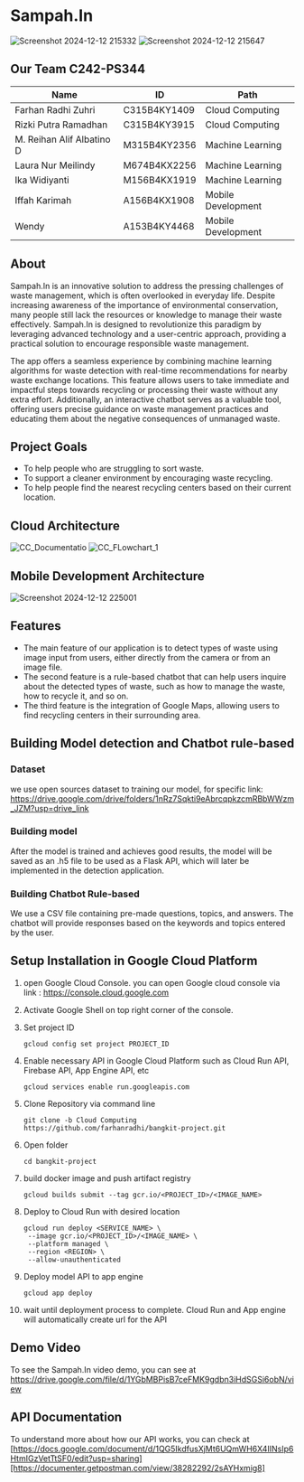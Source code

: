 # Sampah.In 
![Screenshot 2024-12-12 215332](https://github.com/user-attachments/assets/c8487538-40b3-4e00-8414-d3b7ab963561)
![Screenshot 2024-12-12 215647](https://github.com/user-attachments/assets/1790b54a-ee20-4f5e-984b-b9add3d106de)

## Our Team C242-PS344
|Name                        |ID            |Path               |
|----------------------------|------------- |-----------------  |
|Farhan Radhi Zuhri          |C315B4KY1409  |Cloud Computing    |
|Rizki Putra Ramadhan        |C315B4KY3915  |Cloud Computing    |
|M. Reihan Alif Albatino D   |M315B4KY2356  |Machine Learning   |
|Laura Nur Meilindy          |M674B4KX2256  |Machine Learning   |
|Ika Widiyanti               |M156B4KX1919  |Machine Learning   |
|Iffah Karimah               |A156B4KX1908  |Mobile Development |
|Wendy                       |A153B4KY4468  |Mobile Development |

## About
Sampah.In is an innovative solution to address the pressing challenges of waste management, which is often overlooked in everyday life. Despite increasing awareness of the importance of environmental conservation, many people still lack the resources or knowledge to manage their waste effectively. Sampah.In is designed to revolutionize this paradigm by leveraging advanced technology and a user-centric approach, providing a practical solution to encourage responsible waste management.

The app offers a seamless experience by combining machine learning algorithms for waste detection with real-time recommendations for nearby waste exchange locations. This feature allows users to take immediate and impactful steps towards recycling or processing their waste without any extra effort. Additionally, an interactive chatbot serves as a valuable tool, offering users precise guidance on waste management practices and educating them about the negative consequences of unmanaged waste.

## Project Goals
* To help people who are struggling to sort waste.
* To support a cleaner environment by encouraging waste recycling.
* To help people find the nearest recycling centers based on their current location.

## Cloud Architecture
![CC_Documentatio](https://github.com/user-attachments/assets/296177d0-9b72-47a6-9ee8-8bedd1bc8847)
![CC_FLowchart_1](https://github.com/user-attachments/assets/d4e0e124-80a3-461f-a6ed-d6b6473581e8)


## Mobile Development Architecture
![Screenshot 2024-12-12 225001](https://github.com/user-attachments/assets/50697523-a1f9-4220-8d5d-c5c2fd2e7726)


## Features
* The main feature of our application is to detect types of waste using image input from users, either directly from the camera or from an image file.
* The second feature is a rule-based chatbot that can help users inquire about the detected types of waste, such as how to manage the waste, how to recycle it, and so on.
* The third feature is the integration of Google Maps, allowing users to find recycling centers in their surrounding area.

## Building Model detection and Chatbot rule-based

### Dataset
we use open sources dataset to training our model, for specific link:
https://drive.google.com/drive/folders/1nRz7Sqkti9eAbrcqpkzcmRBbWWzm_JZM?usp=drive_link 

### Building model
After the model is trained and achieves good results, the model will be saved as an .h5 file to be used as a Flask API, which will later be implemented in the detection application.

### Building Chatbot Rule-based
We use a CSV file containing pre-made questions, topics, and answers. The chatbot will provide responses based on the keywords and topics entered by the user.

## Setup Installation in Google Cloud Platform

1. open Google Cloud Console. you can open Google cloud console via link : https://console.cloud.google.com
2. Activate Google Shell on top right corner of the console.
3. Set project ID
   ```
   gcloud config set project PROJECT_ID
   ```

4. Enable necessary API in Google Cloud Platform such as Cloud Run API, Firebase API, App Engine API, etc
   ```
   gcloud services enable run.googleapis.com
   ```

5. Clone Repository via command line
   ```
   git clone -b Cloud Computing https://github.com/farhanradhi/bangkit-project.git
   ```

6. Open folder
   ```
   cd bangkit-project
   ```
   
7. build docker image and push artifact registry 
   ```
   gcloud builds submit --tag gcr.io/<PROJECT_ID>/<IMAGE_NAME>
   ```

8. Deploy to Cloud Run with desired location
   ```
   gcloud run deploy <SERVICE_NAME> \
    --image gcr.io/<PROJECT_ID>/<IMAGE_NAME> \
    --platform managed \
    --region <REGION> \
    --allow-unauthenticated
   ```

9. Deploy model API to app engine
    ```
    gcloud app deploy
    ```

10. wait until deployment process to complete. Cloud Run and App engine will automatically create url for the API

## Demo Video
To see the Sampah.In video demo, you can see at https://drive.google.com/file/d/1YGbMBPisB7ceFMK9gdbn3iHdSGSi6obN/view

## API Documentation
To understand more about how our API works, you can check at [https://docs.google.com/document/d/1QG5IkdfusXjMt6UQmWH6X4IINsIp6HtmIGzVetTtSF0/edit?usp=sharing][https://documenter.getpostman.com/view/38282292/2sAYHxmig8]
